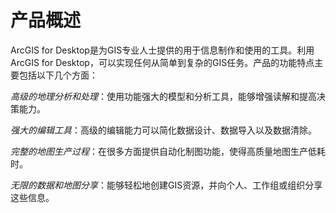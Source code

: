 产品概述
========
ArcGIS for Desktop是为GIS专业人士提供的用于信息制作和使用的工具。利用ArcGIS for Desktop，可以实现任何从简单到复杂的GIS任务。产品的功能特点主要包括以下几个方面：

*高级的地理分析和处理*：使用功能强大的模型和分析工具，能够增强读解和提高决策能力。

*强大的编辑工具*：高级的编辑能力可以简化数据设计、数据导入以及数据清除。

*完整的地图生产过程*：在很多方面提供自动化制图功能，使得高质量地图生产低耗时。

*无限的数据和地图分享*：能够轻松地创建GIS资源，并向个人、工作组或组织分享这些信息。
